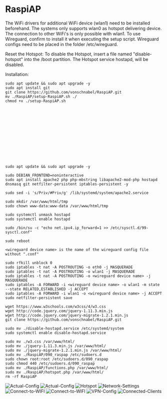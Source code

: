 # RaspiAP

The WiFi drivers for additional WiFi device (wlan1) need to be installed beforehand. 
The systems only supports wlan0 as hotspot delivering device. 
The connection to other WiFi's is only possible with wlan1.
To use Wireguard, confirm to install it when executing the setup script. Wireguard configs need to be placed in the folder /etc/wireguard.

Reset the Hotspot:
To disable the Hotspot, insert a file named "disable-hotspot" into the /boot partition. The Hotspot service hostapd, will be disabled.   


Installation:

``` 
sudo apt update && sudo apt upgrade -y
sudo apt install git
git clone https://github.com/vonschnabel/RaspiAP.git
mv ./RaspiAP/setup-RaspiAP.sh ./
chmod +x ./setup-RaspiAP.sh














sudo apt update && sudo apt upgrade -y

sudo DEBIAN_FRONTEND=noninteractive
sudo apt install apache2 php php-mbstring libapache2-mod-php hostapd dnsmasq git netfilter-persistent iptables-persistent -y

sudo sed -i 's/Priv/#Priv/g' /lib/systemd/system/apache2.service

sudo mkdir /var/www/html/tmp
sudo chown www-data:www-data /var/www/html/tmp

sudo systemctl unmask hostapd
sudo systemctl enable hostapd

sudo /bin/su -c "echo net.ipv4.ip_forward=1 >> /etc/sysctl.d/99-sysctl.conf"

sudo reboot

<wireguard device name> is the name of the wireguard config file without ".conf"

sudo rfkill unblock 0
sudo iptables -t nat -A POSTROUTING -o eth0 -j MASQUERADE
sudo iptables -t nat -A POSTROUTING -o wlan1 -j MASQUERADE
sudo iptables -t nat -A POSTROUTING -o <wireguard device name> -j MASQUERADE
sudo iptables -A FORWARD -i <wireguard device name> -o wlan1 -m state --state RELATED,ESTABLISHED -j ACCEPT
sudo iptables -A FORWARD -i wlan1 -o <wireguard device name> -j ACCEPT
sudo netfilter-persistent save

wget https://www.w3schools.com/w3css/4/w3.css
wget http://code.jquery.com/jquery-1.11.3.min.js
wget http://code.jquery.com/jquery-migrate-1.2.1.min.js
git clone https://github.com/vonschnabel/RaspiAP.git

sudo mv ./disable-hostapd.service /etc/systemd/system
sudo systemctl enable disable-hostapd.service

sudo mv ./w3.css /var/www/html/
sudo mv ./jquery-1.11.3.min.js /var/www/html/
sudo mv ./jquery-migrate-1.2.1.min.js /var/www/html/
sudo mv ./RaspiAP/090_raspap /etc/sudoers.d
sudo chown root:root /etc/sudoers.d/090_raspap
sudo chmod 440 /etc/sudoers.d/090_raspap
sudo mv ./RaspiAP/functions.php /var/www/html/
sudo mv ./RaspiAP/hotspot.php /var/www/html/
rm -rf RaspiAP
```
![Actual-Config](https://github.com/vonschnabel/RaspiAP/blob/main/screenshots/01-Actual-Config-1.PNG)
![Actual-Config](https://github.com/vonschnabel/RaspiAP/blob/main/screenshots/01-Actual-Config-2.PNG)
![Hotspot](https://github.com/vonschnabel/RaspiAP/blob/main/screenshots/02-Hotspot.PNG)
![Network-Settings](https://github.com/vonschnabel/RaspiAP/blob/main/screenshots/03-Network-Settings.PNG)
![Connect-to-WIFI](https://github.com/vonschnabel/RaspiAP/blob/main/screenshots/04-Connect-to-WIFI-1.PNG)
![Connect-to-WIFI](https://github.com/vonschnabel/RaspiAP/blob/main/screenshots/04-Connect-to-WIFI-2.PNG)
![VPN-Config](https://github.com/vonschnabel/RaspiAP/blob/main/screenshots/05-VPN-Config.PNG)
![Connected-Clients](https://github.com/vonschnabel/RaspiAP/blob/main/screenshots/06-Connected-Clients.PNG)
